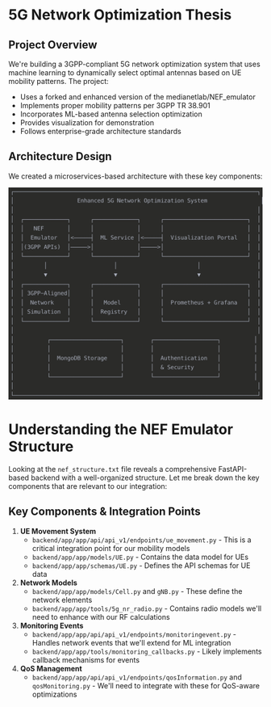 # 5G Network Optimization Thesis

## Project Overview

We're building a 3GPP-compliant 5G network optimization system that uses machine learning to dynamically select optimal antennas based on UE mobility patterns. The project:

* Uses a forked and enhanced version of the medianetlab/NEF_emulator
* Implements proper mobility patterns per 3GPP TR 38.901
* Incorporates ML-based antenna selection optimization
* Provides visualization for demonstration
* Follows enterprise-grade architecture standards

## Architecture Design

We created a microservices-based architecture with these key components:

![Architecture](./Architecture.png "Architecture")

# Understanding the NEF Emulator Structure

Looking at the `nef_structure.txt` file reveals a comprehensive FastAPI-based backend with a well-organized structure. Let me break down the key components that are relevant to our integration:

## Key Components & Integration Points

1. **UE Movement System**
   * `backend/app/app/api/api_v1/endpoints/ue_movement.py` - This is a critical integration point for our mobility models
   * `backend/app/app/models/UE.py` - Contains the data model for UEs
   * `backend/app/app/schemas/UE.py` - Defines the API schemas for UE data
2. **Network Models**
   * `backend/app/app/models/Cell.py` and `gNB.py` - These define the network elements
   * `backend/app/app/tools/5g_nr_radio.py` - Contains radio models we'll need to enhance with our RF calculations
3. **Monitoring Events**
   * `backend/app/app/api/api_v1/endpoints/monitoringevent.py` - Handles network events that we'll extend for ML integration
   * `backend/app/app/tools/monitoring_callbacks.py` - Likely implements callback mechanisms for events
4. **QoS Management**
   * `backend/app/app/api/api_v1/endpoints/qosInformation.py` and `qosMonitoring.py` - We'll need to integrate with these for QoS-aware optimizations
